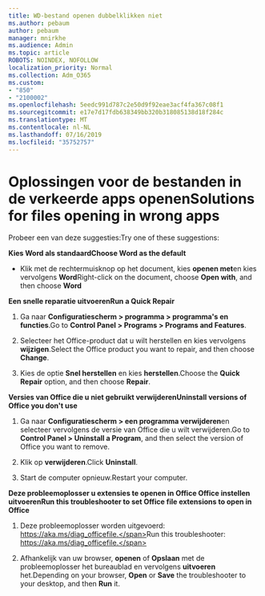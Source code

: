 ```yaml
---
title: WD-bestand openen dubbelklikken niet
ms.author: pebaum
author: pebaum
manager: mnirkhe
ms.audience: Admin
ms.topic: article
ROBOTS: NOINDEX, NOFOLLOW
localization_priority: Normal
ms.collection: Adm_O365
ms.custom:
- "850"
- "2100002"
ms.openlocfilehash: 5eedc991d787c2e50d9f92eae3acf4fa367c08f1
ms.sourcegitcommit: e17e7d17fdb638349bb320b318085138d18f284c
ms.translationtype: MT
ms.contentlocale: nl-NL
ms.lasthandoff: 07/16/2019
ms.locfileid: "35752757"
---
```

# <a name="solutions-for-files-opening-in-wrong-apps"></a><span data-ttu-id="dd567-102">Oplossingen voor de bestanden in de verkeerde apps openen</span><span class="sxs-lookup"><span data-stu-id="dd567-102">Solutions for files opening in wrong apps</span></span>

<span data-ttu-id="dd567-103">Probeer een van deze suggesties:</span><span class="sxs-lookup"><span data-stu-id="dd567-103">Try one of these suggestions:</span></span>

<span data-ttu-id="dd567-104">**Kies Word als standaard**</span><span class="sxs-lookup"><span data-stu-id="dd567-104">**Choose Word as the default**</span></span>

* <span data-ttu-id="dd567-105">Klik met de rechtermuisknop op het document, kies **openen met**en kies vervolgens **Word**</span><span class="sxs-lookup"><span data-stu-id="dd567-105">Right-click on the document, choose **Open with**, and then choose **Word**</span></span>

<span data-ttu-id="dd567-106">**Een snelle reparatie uitvoeren**</span><span class="sxs-lookup"><span data-stu-id="dd567-106">**Run a Quick Repair**</span></span>

1. <span data-ttu-id="dd567-107">Ga naar **Configuratiescherm > programma > programma's en functies**.</span><span class="sxs-lookup"><span data-stu-id="dd567-107">Go to **Control Panel > Programs > Programs and Features**.</span></span>

2. <span data-ttu-id="dd567-108">Selecteer het Office-product dat u wilt herstellen en kies vervolgens **wijzigen**.</span><span class="sxs-lookup"><span data-stu-id="dd567-108">Select the Office product you want to repair, and then choose **Change**.</span></span>

3. <span data-ttu-id="dd567-109">Kies de optie **Snel herstellen** en kies **herstellen**.</span><span class="sxs-lookup"><span data-stu-id="dd567-109">Choose the **Quick Repair** option, and then choose **Repair**.</span></span>

<span data-ttu-id="dd567-110">**Versies van Office die u niet gebruikt verwijderen**</span><span class="sxs-lookup"><span data-stu-id="dd567-110">**Uninstall versions of Office you don't use**</span></span>

1. <span data-ttu-id="dd567-111">Ga naar **Configuratiescherm > een programma verwijderen**en selecteer vervolgens de versie van Office die u wilt verwijderen.</span><span class="sxs-lookup"><span data-stu-id="dd567-111">Go to **Control Panel > Uninstall a Program**, and then select the version of Office you want to remove.</span></span>

2. <span data-ttu-id="dd567-112">Klik op **verwijderen**.</span><span class="sxs-lookup"><span data-stu-id="dd567-112">Click **Uninstall**.</span></span>

3. <span data-ttu-id="dd567-113">Start de computer opnieuw.</span><span class="sxs-lookup"><span data-stu-id="dd567-113">Restart your computer.</span></span>

<span data-ttu-id="dd567-114">**Deze probleemoplosser u extensies te openen in Office Office instellen uitvoeren**</span><span class="sxs-lookup"><span data-stu-id="dd567-114">**Run this troubleshooter to set Office file extensions to open in Office**</span></span>

1. <span data-ttu-id="dd567-115">Deze probleemoplosser worden uitgevoerd: https://aka.ms/diag_officefile.</span><span class="sxs-lookup"><span data-stu-id="dd567-115">Run this troubleshooter: https://aka.ms/diag_officefile.</span></span>

2. <span data-ttu-id="dd567-116">Afhankelijk van uw browser, **openen** of **Opslaan** met de probleemoplosser het bureaublad en vervolgens **uitvoeren** het.</span><span class="sxs-lookup"><span data-stu-id="dd567-116">Depending on your browser, **Open** or **Save** the troubleshooter to your desktop, and then **Run** it.</span></span>
